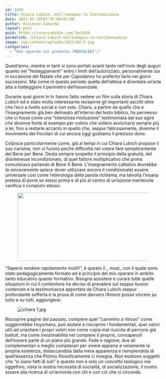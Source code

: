 ```yaml
---
id: 1420
title: Chiara Lubich, nell’esempio la testimonianza
date: 2021-02-10T03:35:00+01:00
author: Vincenzo Camarda
layout: post
guid: https://incercadidio.com/?p=1420
permalink: /chiara-lubich-nellesempio-la-testimonianza/
image: /wp-content/uploads/2021/02/3.jpg
categories:
  - "Uno sguardo sul presente (MERCOLEDI')"
---
```

Quest’anno, mentre in tanti si sono portati avanti tanto nell’invio degli auguri quanto nei “festeggiamenti” entro i limiti dell’autorizzato, personalmente sia in occasione del Natale che per Capodanno ho preferito farlo nei giorni successivi. Mai come in questo periodo quella dell’attesa è diventata un’arte atta a tratteggiare il perimetro dell’essenziale. 

Durante quei giorni in tv hanno fatto vedere un film sulla storia di Chiara Lubich ed è stato molto interessante recepirne gli importanti ascolti oltre che l’eco a livello social e non solo. Chiara, a partire da quello che è l’insegnamento già ben delineato all’interno del testo biblico, ha permesso che ci fosse come una “silenziosa rivoluzione” testimoniata dal suo agire che divenne fonte di esempio per coloro che vollero avvicinarsi sempre più a lei, fino a restarle accanto in quello che, seppur faticosamente, divenne il movimento dei Focolari di cui ancora oggi gustiamo il prezioso dono. 

Colpisce particolarmente come, già ai tempi in cui Chiara Lubich propose il suo carisma, non vi furono poche difficoltà nel volere fare semplicemente del Bene per Bene. Desta sempre sospetto il principio della gratuità, del disinteresse incondizionato, di quel fattore moltiplicativo che prima comunicavo parlando di Bene X Bene. L’insegnamento cattolico dovrebbe (e sinceramente spiace dover utilizzare ancora il condizionale) essere universale così come l’etimologia della parola richiama, ma talvolta l’insana pretesa di porre se stessi prima e di più al centro di un’azione meritevole vanifica il compiuto stesso. 

<div class="wp-block-image">
  <figure class="aligncenter size-large is-resized"><img src="https://incercadidio.com/wp-content/uploads/2021/02/4.jpg" alt="" class="wp-image-1422" width="463" height="220" srcset="https://incercadidio.com/wp-content/uploads/2021/02/4.jpg 416w, https://incercadidio.com/wp-content/uploads/2021/02/4-300x143.jpg 300w" sizes="(max-width: 463px) 100vw, 463px" /></figure>
</div>

“Sapersi rendere rapidamente inutili!”, è questo il
_ must_ con il quale sono stato pedagogicamente formato ed è principio del mio operare in ambito tanto educativo quanto formativo. Bisogna assistere e curare tutte quelle situazioni in cui il contenitore ha deciso di prevalere sul seppur buono contenuto e la testimonianza apportata da Chiara Lubich seppur profondante sofferta è la prova di come davvero l’Amore possa vincere su tutto e su tutti, aggiungerei.<figure class="wp-block-image">

![chiara 1.jpg]() </figure> 

Riscoprire pagine del passato, compiere quel “cammino a ritroso” come suggerirebbe Huysmans, può aiutare a riscoprire i fondamentali, quei valori utili ad orientare i propri voleri non come copia mal riuscita di percorsi già battuti, ma come inestimabilità nel compiere il proprio, consapevoli dell’essere parte di un piano più grande. Fede e ragione, due ali complementari o meglio complanari per vivere appieno e veramente la propria esistenza, distaccandola dalla mera apparenza e riempiendola di quell’essenza che Plotino filosoficamente ci insegna. Non esistono soggetti che “si siano fatti di soli” è questo non è solo un concetto teologico ma oggettivo, vista la nostra necessità di socialità, di socializzazione, il nostro essere alla ricerca di un’armonia con chi e con ciò che ci circonda.